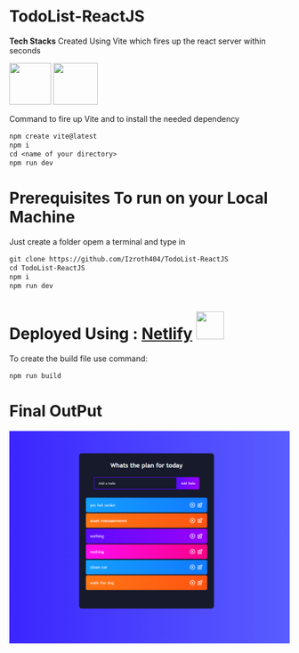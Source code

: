 ﻿# TodoList-ReactJS 

**Tech Stacks**
Created Using Vite which fires up the react server within seconds

<img src="https://vitejs.dev/logo.svg" height=75px width=75px>  <img src="https://upload.wikimedia.org/wikipedia/commons/thumb/a/a7/React-icon.svg/1200px-React-icon.svg.png" height=75px width=80px>



Command to fire up Vite and to install the needed dependency</br>

```
npm create vite@latest
npm i
cd <name of your directory>
npm run dev
``` 

# Prerequisites To run on your Local Machine
Just create a folder opem a terminal and type in 

```
git clone https://github.com/Izroth404/TodoList-ReactJS
cd TodoList-ReactJS
npm i
npm run dev
```

# Deployed Using : [Netlify](https://izroth-todolist.netlify.app/) <img src="https://images.prismic.io/boringowl/62b93e32-dfc5-4054-9534-003b15223bf6_Netlify+.jpeg?auto=compress,format" height=50px width=50px>

To create the build file use command:
```
npm run build 
```

# Final OutPut
<img src="https://github.com/Izroth404/TodoList-ReactJS/blob/main/src/screenshoot.png" alt="Final Output"/>
